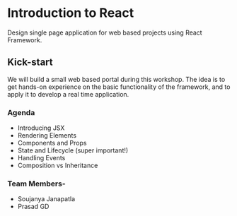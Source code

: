 # Introduction to React
Design single page application for web based projects using React Framework.

## Kick-start
We will build a small web based portal during this workshop. The idea is to get hands-on experience on the basic functionality of the framework, and to apply it to develop a real time application.

### Agenda
- Introducing JSX
- Rendering Elements
- Components and Props
- State and Lifecycle (super important!)
- Handling Events
- Composition vs Inheritance

### Team Members-
- Soujanya Janapatla
- Prasad GD
